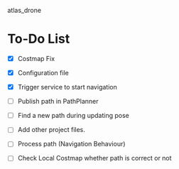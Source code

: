 atlas_drone

# To-Do List
- [x] Costmap Fix
- [x] Configuration file
- [x] Trigger service to start navigation
- [ ] Publish path in PathPlanner
- [ ] Find a new path during updating pose
- [ ] Add other project files.

- [ ] Process path (Navigation Behaviour)
- [ ] Check Local Costmap whether path is correct or not
